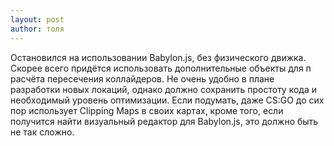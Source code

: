 ```yaml
---
layout: post
author: толя
---
```

Остановился на использовании Babylon.js, без физического движка. Скорее всего придётся использовать дополнительные объекты для п расчёта пересечения коллайдеров. Не очень удобно в плане разработки новых локаций, однако должно сохранить простоту кода и необходимый уровень оптимизации. Если подумать, даже CS:GO до сих пор использует Clipping Maps в своих картах, кроме того, если получится найти визуальный редактор для Babylon.js, это должно быть не так сложно.